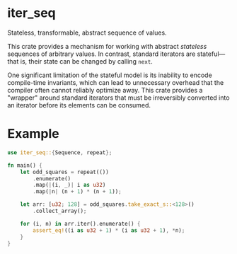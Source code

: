 # iter_seq

Stateless, transformable, abstract sequence of values.

This crate provides a mechanism for working with abstract *stateless*
sequences of arbitrary values. In contrast, standard iterators are
stateful—that is, their state can be changed by calling `next`.

One significant limitation of the stateful model is its inability to encode
compile-time invariants, which can lead to unnecessary overhead that
the compiler often cannot reliably optimize away. This crate provides
a "wrapper" around standard iterators that must be irreversibly
converted into an iterator before its elements can be consumed.

# Example

```rust
use iter_seq::{Sequence, repeat};

fn main() {
    let odd_squares = repeat(())
        .enumerate()
        .map(|(i, _)| i as u32)
        .map(|n| (n + 1) * (n + 1));

    let arr: [u32; 128] = odd_squares.take_exact_s::<128>()
        .collect_array();

    for (i, n) in arr.iter().enumerate() {
        assert_eq!((i as u32 + 1) * (i as u32 + 1), *n);
    }
}
```